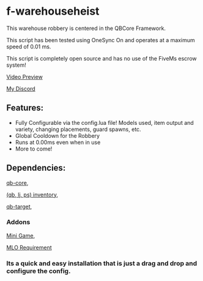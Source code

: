 # f-warehouseheist

This warehouse robbery is centered in the QBCore Framework.

This script has been tested using OneSync On and operates at a maximum speed of 0.01 ms.

This script is completely open source and has no use of the FiveMs escrow system!

[Video Preview](https://youtu.be/xurD9OySnfk)

[My Discord](https://discord.gg/xPcKNWZMpG)

## Features:

- Fully Configurable via the config.lua file! Models used, item output and variety, changing placements, guard spawns, etc.
- Global Cooldown for the Robbery
- Runs at 0.00ms even when in use
- More to come!

## Dependencies:
[qb-core](https://github.com/qbcore-framework/qb-core),

[(qb, lj, ps) inventory](https://github.com/qbcore-framework/qb-inventory),

[qb-target](https://github.com/qbcore-framework/qb-target),

### Addons

[Mini Game](https://github.com/Byte-Labs-Studio/bl_ui),

[MLO Requirement](https://www.gta5-mods.com/maps/mlo-warehouse-sp-fivem)

### Its a quick and easy installation that is just a drag and drop and configure the config.